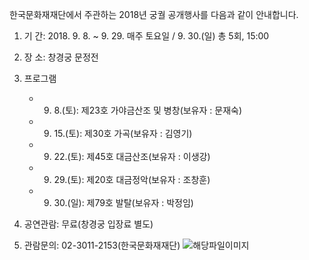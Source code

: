 한국문화재재단에서 주관하는 2018년 궁궐 공개행사를 다음과 같이 안내합니다.

1. 기 간: 2018. 9. 8. ~ 9. 29. 매주 토요일 / 9. 30.(일) 총 5회, 15:00

2. 장 소: 창경궁 문정전

3. 프로그램
   - 9. 8.(토): 제23호 가야금산조 및 병창(보유자 : 문재숙)
   - 9. 15.(토): 제30호 가곡(보유자 : 김영기)
   - 9. 22.(토): 제45호 대금산조(보유자 : 이생강)
   - 9. 29.(토): 제20호 대금정악(보유자 : 조창훈)
   - 9. 30.(일): 제79호 발탈(보유자 : 박정임)

4. 공연관람: 무료(창경궁 입장료 별도)

5. 관람문의: 02-3011-2153(한국문화재재단)
   ![해당파일이미지](https://cgg.cha.go.kr/agapp/cmm/fms/getImage.do?atchFileId=FILE_000000000128277&fileSn=1)